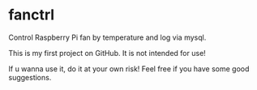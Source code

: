 # fanctrl
Control Raspberry Pi fan by temperature and log via mysql.

This is my first project on GitHub. It is not intended for use!

If u wanna use it, do it at your own risk! Feel free if you have some good suggestions.
